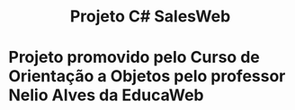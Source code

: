 <h1 align="center"> Projeto C# SalesWeb </h1>

<h1>Projeto promovido pelo Curso de Orientação a Objetos pelo professor Nelio Alves da EducaWeb</h1>
